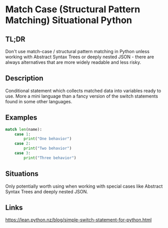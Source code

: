 Match Case (Structural Pattern Matching) <a class="status situational">Situational Python</a>
========================================

TL;DR
-----

Don't use match-case / structural pattern matching in Python unless working with Abstract Syntax Trees or deeply nested JSON - there are always alternatives that are more widely readable and less risky.

Description
-----------

Conditional statement which collects matched data into variables ready to use. More a mini language than a fancy version of the switch statements found in some other languages.

Examples
--------

```python
match len(name):
    case 1:
        print("One behavior")
    case 2:
        print("Two behavior")
    case 3:
        print("Three behavior")
```

Situations
----------

Only potentially worth using when working with special cases like Abstract Syntax Trees and deeply nested JSON.

Links
-----

https://lean.python.nz/blog/simple-switch-statement-for-python.html
